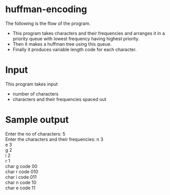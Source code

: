 # huffman-encoding
The following is the flow of the program.
* This program takes characters and their frequencies and arranges it in a priority queue with lowest frequency having highest priority.
* Then it makes a huffman tree using this queue.
* Finally it produces variable length code for each character.

# Input
This program takes input
* number of characters
* characters and their frequencies spaced out

# Sample output
Enter the no of characters: 5<br />
Enter the characters and their frequencies: n 3<br />
e 3<br />
g 2<br />
i 2<br />
r 1<br />
char g code 00<br />
char r code 010<br />
char i code 011<br />
char n code 10<br />
char e code 11<br />


